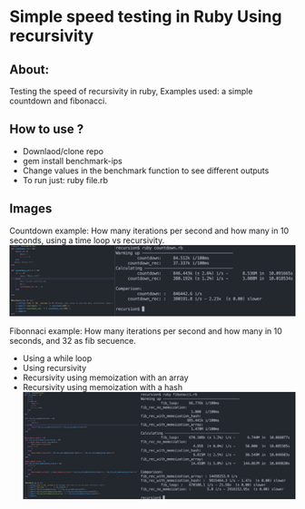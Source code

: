 # Simple speed testing in Ruby Using recursivity


## About:
Testing the speed of recursivity  in ruby, Examples used: a simple countdown and fibonacci.

## How to use ?
- Downlaod/clone repo
- gem install benchmark-ips 
- Change values in the benchmark function to see different outputs
- To run just: ruby file.rb


## Images
Countdown example: How many iterations per second and how many in 10 seconds, using a time loop vs recursivity.
![](images/countdown.png)

Fibonnaci example: How many iterations per second and how many in 10 seconds, and 32 as fib secuence.
- Using a while loop
- Using recursivity
- Recursivity using memoization with an array
- Recursivity using memoization with a hash
![](images/fib.png)
